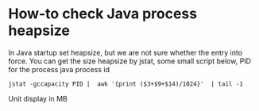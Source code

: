 # How-to check Java process heapsize

In Java startup set heapsize, but we are not sure whether the entry into force. You can get the size heapsize by jstat, some small script below, PID for the process java process id

```
jstat -gccapacity PID |  awk '{print ($3+$9+$14)/1024}'  | tail -1
```

Unit display in MB